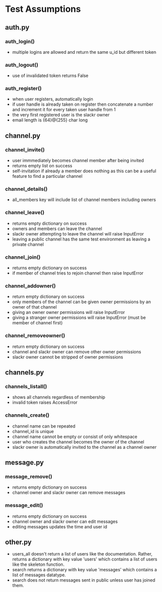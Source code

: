 # Test Assumptions

## auth.py

### auth_login()
- multiple logins are allowed and return the same u_id but different token

### auth_logout()
- use of invalidated token returns False

### auth_register()
- when user registers, automatically login
- if user handle is already taken on register then concatenate a number and increment it for every taken user handle from 1
- the very first registered user is the slackr owner
- email length is {64}@{255} char long

## channel.py

### channel_invite()
- user immmediately becomes channel member after being invited
- returns empty list on success
- self-invitation if already a member does nothing as this can be a useful feature to find a particular channel

### channel_details()
- all_members key will include list of channel members including owners

### channel_leave()
- returns empty dictionary on success
- owners and members can leave the channel
- slackr owner attempting to leave the channel will raise InputError
- leaving a public channel has the same test environment as leaving a private channel

### channel_join()
- returns empty dictionary on success
- if member of channel tries to rejoin channel then raise InputError

### channel_addowner()
- return empty dictionary on success
- only members of the channel can be given owner permissions by an owner of that channel
- giving an owner owner permissions will raise InputError
- giving a stranger owner permissions will raise InputError (must be member of channel first)

### channel_removeowner()
- return empty dictionary on success
- channel and slackr owner can remove other owner permissions
- slackr owner cannot be stripped of owner permissions

## channels.py

### channels_listall()
- shows all channels regardless of membership
- invalid token raises AccessError

### channels_create()
- channel name can be repeated
- channel_id is unique
- channel name cannot be empty or consist of only whitespace
- user who creates the channel becomes the owner of the channel
- slackr owner is automatically invited to the channel as a channel owner

## message.py

### message_remove()
- returns empty dictionary on success
- channel owner and slackr owner can remove messages

### message_edit()
- returns empty dictionary on success
- channel owner and slackr owner can edit messages
- editing messages updates the time and user id

## other.py
- users_all doesn't return a list of users like the documentation. Rather, returns a dictionary with key value 'users' which contains a list of users like the skeleton function.
- search returns a dictionary with key value 'messages' which contains a list of messages datatype. 
- search does not return messages sent in public unless user has joined them.
